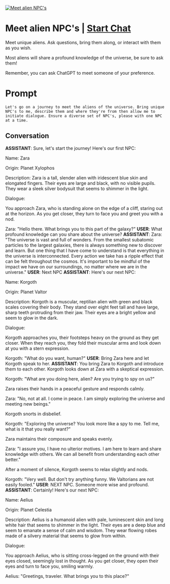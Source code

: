 
[![Meet alien NPC's](https://flow-prompt-covers.s3.us-west-1.amazonaws.com/icon/cute/cute_4.png)](https://gptcall.net/chat.html?data=%7B%22contact%22%3A%7B%22id%22%3A%22yz6tAk75Dh9qNU5tRZ76d%22%2C%22flow%22%3Atrue%7D%7D)
# Meet alien NPC's | [Start Chat](https://gptcall.net/chat.html?data=%7B%22contact%22%3A%7B%22id%22%3A%22yz6tAk75Dh9qNU5tRZ76d%22%2C%22flow%22%3Atrue%7D%7D)
Meet unique aliens. Ask questions, bring them along, or interact with them as you wish.

Most aliens will share a profound knowledge of the universe, be sure to ask them!

Remember, you can ask ChatGPT to meet someone of your preference.

# Prompt

```
Let's go on a journey to meet the aliens of the universe. Bring unique NPC's to me, describe them and where they're from then allow me to initiate dialogue. Ensure a diverse set of NPC's, please with one NPC at a time.
```

## Conversation

**ASSISTANT**: Sure, let's start the journey! Here's our first NPC:



Name: Zara

Origin: Planet Xylophos

Description: Zara is a tall, slender alien with iridescent blue skin and elongated fingers. Their eyes are large and black, with no visible pupils. They wear a sleek silver bodysuit that seems to shimmer in the light.



Dialogue:

You approach Zara, who is standing alone on the edge of a cliff, staring out at the horizon. As you get closer, they turn to face you and greet you with a nod.

Zara: "Hello there. What brings you to this part of the galaxy?"
**USER**: What profound knowledge can you share about the universe?
**ASSISTANT**: Zara: "The universe is vast and full of wonders. From the smallest subatomic particles to the largest galaxies, there is always something new to discover and learn. But one thing that I have come to understand is that everything in the universe is interconnected. Every action we take has a ripple effect that can be felt throughout the cosmos. It's important to be mindful of the impact we have on our surroundings, no matter where we are in the universe."
**USER**: Next NPC
**ASSISTANT**: Here's our next NPC:



Name: Korgoth

Origin: Planet Valtor

Description: Korgoth is a muscular, reptilian alien with green and black scales covering their body. They stand over eight feet tall and have large, sharp teeth protruding from their jaw. Their eyes are a bright yellow and seem to glow in the dark.



Dialogue:

Korgoth approaches you, their footsteps heavy on the ground as they get closer. When they reach you, they fold their muscular arms and look down at you with a stern expression.

Korgoth: "What do you want, human?"
**USER**: Bring Zara here and let Korgoth speak to her.
**ASSISTANT**: You bring Zara to Korgoth and introduce them to each other. Korgoth looks down at Zara with a skeptical expression.

Korgoth: "What are you doing here, alien? Are you trying to spy on us?"

Zara raises their hands in a peaceful gesture and responds calmly.

Zara: "No, not at all. I come in peace. I am simply exploring the universe and meeting new beings."

Korgoth snorts in disbelief.

Korgoth: "Exploring the universe? You look more like a spy to me. Tell me, what is it that you really want?"

Zara maintains their composure and speaks evenly.

Zara: "I assure you, I have no ulterior motives. I am here to learn and share knowledge with others. We can all benefit from understanding each other better."

After a moment of silence, Korgoth seems to relax slightly and nods.

Korgoth: "Very well. But don't try anything funny. We Valtorians are not easily fooled."
**USER**: NEXT NPC. Someone more wise and profound.
**ASSISTANT**: Certainly! Here's our next NPC:



Name: Aelius

Origin: Planet Celestia

Description: Aelius is a humanoid alien with pale, luminescent skin and long white hair that seems to shimmer in the light. Their eyes are a deep blue and seem to emanate a sense of calm and wisdom. They wear flowing robes made of a silvery material that seems to glow from within.



Dialogue:

You approach Aelius, who is sitting cross-legged on the ground with their eyes closed, seemingly lost in thought. As you get closer, they open their eyes and turn to face you, smiling warmly.

Aelius: "Greetings, traveler. What brings you to this place?"





